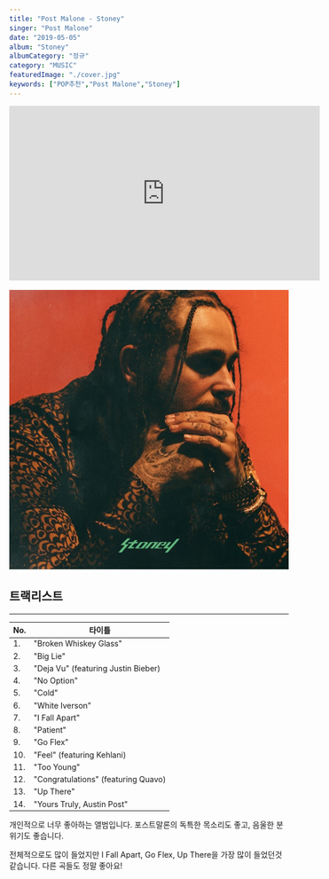 ```yaml
---
title: "Post Malone - Stoney"
singer: "Post Malone"
date: "2019-05-05"
album: "Stoney"
albumCategory: "정규"
category: "MUSIC"
featuredImage: "./cover.jpg"
keywords: ["POP추천","Post Malone","Stoney"]
---
```


<iframe width="560" height="315" src="https://www.youtube.com/embed/videoseries?list=OLAK5uy_lGSUCS0K5vW3LKQphf_hkPdhfGEe08bN4" frameborder="0" allow="accelerometer; autoplay; encrypted-media; gyroscope; picture-in-picture" allowfullscreen></iframe>

<br>

![커버](./cover.jpg)

## 트랙리스트

- - -

| No. | 타이틀                              |
|-----|-------------------------------------|
| 1.  | "Broken Whiskey Glass"              |
| 2.  | "Big Lie"                           |
| 3.  | "Deja Vu" (featuring Justin Bieber) |
| 4.  | "No Option"                         |
| 5.  | "Cold"                              |
| 6.  | "White Iverson"                     |
| 7.  | "I Fall Apart"                      |
| 8.  | "Patient"                           |
| 9.  | "Go Flex"                           |
| 10. | "Feel" (featuring Kehlani)          |
| 11. | "Too Young"                         |
| 12. | "Congratulations" (featuring Quavo) |
| 13. | "Up There"                          |
| 14. | "Yours Truly, Austin Post"          |

개인적으로 너무 좋아하는 앨범입니다. 포스트말론의 독특한 목소리도 좋고, 음울한 분위기도 좋습니다.

전체적으로도 많이 들었지만 I Fall Apart, Go Flex, Up There을 가장 많이 들었던것 같습니다. 다른 곡들도 정말 좋아요!